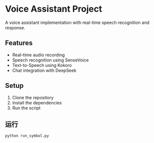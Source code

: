 # Voice Assistant Project

A voice assistant implementation with real-time speech recognition and response.

## Features
- Real-time audio recording
- Speech recognition using SenseVoice
- Text-to-Speech using Kokoro
- Chat integration with DeepSeek

## Setup
1. Clone the repository
2. Install the dependencies
3. Run the script

## 运行
```bash
python run_symbol.py
```

